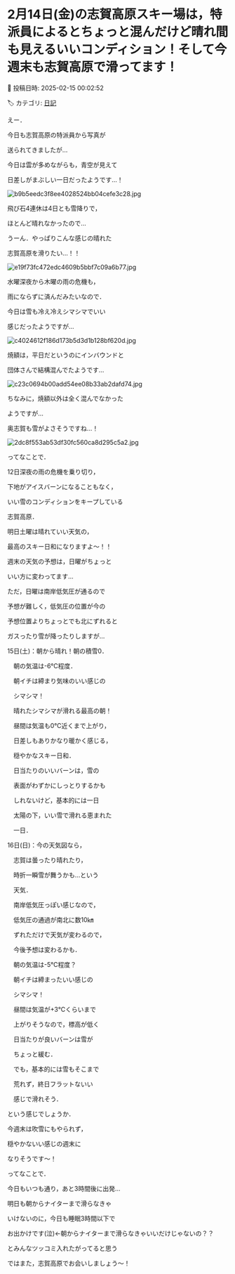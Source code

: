 # 2月14日(金)の志賀高原スキー場は，特派員によるとちょっと混んだけど晴れ間も見えるいいコンディション！そして今週末も志賀高原で滑ってます！

📅 投稿日時: 2025-02-15 00:02:52

🏷️ カテゴリ: [日記](cc4b5682fb7b8b144980957a978653fb0.md)

えー．


今日も志賀高原の特派員から写真が


送られてきましたが…


今日は雲が多めながらも，青空が見えて


日差しがまぶしい一日だったようです…！




![b9b5eedc3f8ee4028524bb04cefe3c28.jpg](images/b9b5eedc3f8ee4028524bb04cefe3c28.jpg)







飛び石4連休は4日とも雪降りで，


ほとんど晴れなかったので…


うーん．やっぱりこんな感じの晴れた


志賀高原を滑りたい…！！




![e19f73fc472edc4609b5bbf7c09a6b77.jpg](images/e19f73fc472edc4609b5bbf7c09a6b77.jpg)







水曜深夜から木曜の雨の危機も，


雨にならずに済んだみたいなので．


今日は雪も冷え冷えシマシマでいい


感じだったようですが…




![c4024612f186d173b5d3d1b128bf620d.jpg](images/c4024612f186d173b5d3d1b128bf620d.jpg)







焼額は，平日だというのにインバウンドと


団体さんで結構混んでたようです…




![c23c0694b00add54ee08b33ab2dafd74.jpg](images/c23c0694b00add54ee08b33ab2dafd74.jpg)







ちなみに，焼額以外は全く混んでなかった


ようですが…


奥志賀も雪がよさそうですね…！




![2dc8f553ab53df30fc560ca8d295c5a2.jpg](images/2dc8f553ab53df30fc560ca8d295c5a2.jpg)







ってなことで．


12日深夜の雨の危機を乗り切り，


下地がアイスバーンになることもなく，


いい雪のコンディションをキープしている


志賀高原．





明日土曜は晴れていい天気の，


最高のスキー日和になりますよ～！！


週末の天気の予想は，日曜がちょっと


いい方に変わってます…


ただ，日曜は南岸低気圧が通るので


予想が難しく，低気圧の位置が今の


予想位置よりちょっとでも北にずれると


ガスったり雪が降ったりしますが…





15日(土)：朝から晴れ！朝の積雪0．


　朝の気温は-6℃程度．


　朝イチは締まり気味のいい感じの


　シマシマ！


　晴れたシマシマが滑れる最高の朝！


　昼間は気温も0℃近くまで上がり，


　日差しもありかなり暖かく感じる，


　穏やかなスキー日和．


　日当たりのいいバーンは，雪の


　表面がわずかにしっとりするかも


　しれないけど，基本的には一日


　太陽の下，いい雪で滑れる恵まれた


　一日．





16日(日)：今の天気図なら，


　志賀は曇ったり晴れたり，


　時折一瞬雪が舞うかも…という


　天気．


　南岸低気圧っぽい感じなので，


　低気圧の通過が南北に数10㎞


　ずれただけで天気が変わるので，


　今後予想は変わるかも．


　朝の気温は-5℃程度？


　朝イチは締まったいい感じの


　シマシマ！


　昼間は気温が+3℃くらいまで


　上がりそうなので，標高が低く


　日当たりが良いバーンは雪が


　ちょっと緩む．


　でも，基本的には雪もそこまで


　荒れず，終日フラットないい


　感じで滑れそう．





という感じでしょうか．


今週末は吹雪にもやられず，


穏やかないい感じの週末に


なりそうです～！





ってなことで．


今日もいつも通り，あと3時間後に出発…





明日も朝からナイターまで滑らなきゃ


いけないのに，今日も睡眠3時間以下で


お出かけです(泣)←朝からナイターまで滑らなきゃいいだけじゃないの？？


とみんなツッコミ入れたがってると思う





ではまた，志賀高原でお会いしましょう～！
